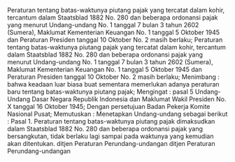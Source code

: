  Peraturan tentang batas-waktunya piutang pajak yang tercatat dalam kohir, tercantum dalam Staatsblad 1882 No. 280 dan beberapa ordonansi pajak yang menurut Undang-undang No. 1 tanggal 7 bulan 3 tahun 2602 (Sumera), Maklumat Kementerian Keuangan No. 1 tanggal 5 Oktober 1945 dan Peraturan Presiden tanggal 10 Oktober No. 2 masih berlaku; Peraturan tentang batas-waktunya piutang pajak yang tercatat dalam kohir, tercantum dalam Staatsblad 1882 No. 280 dan beberapa ordonansi pajak yang menurut Undang-undang No. 1 tanggal 7 bulan 3 tahun 2602 (Sumera), Maklumat Kementerian Keuangan No. 1 tanggal 5 Oktober 1945 dan Peraturan Presiden tanggal 10 Oktober No. 2 masih berlaku;
Menimbang :
 bahwa keadaan luar biasa buat sementara memerlukan adanya peraturan baru tentang batas-waktunya piutang pajak;
Mengingat :
 pasal 5 Undang-Undang Dasar Negara Republik Indonesia dan Maklumat Wakil Presiden No. X tanggal 16 Oktober 1945; Dengan persetujuan Badan Pekerja Komite Nasional Pusat; Memutuskan : Menetapkan Undang-undang sebagai berikut : Pasal 1. Peraturan tentang batas-waktunya piutang pajak dimaksudkan dalam Staatsblad 1882 No. 280 dan beberapa ordonansi pajak yang bersangkutan, tidak berlaku lagi sampai pada waktunya yang kemudian akan ditentukan. ditjen Peraturan Perundang-undangan ditjen Peraturan Perundang-undangan